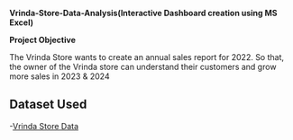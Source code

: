 **Vrinda-Store-Data-Analysis(Interactive Dashboard creation using MS Excel)**

**Project Objective**

The Vrinda Store wants to create an annual sales report for 2022. So that, the owner of the Vrinda
store can understand their customers and grow more sales in 2023 & 2024

## Dataset Used
-<a href="https://github.com/shivanipati/Data-Analysis--Dashboard/blob/main/practice.xlsx">Vrinda Store Data</a>

